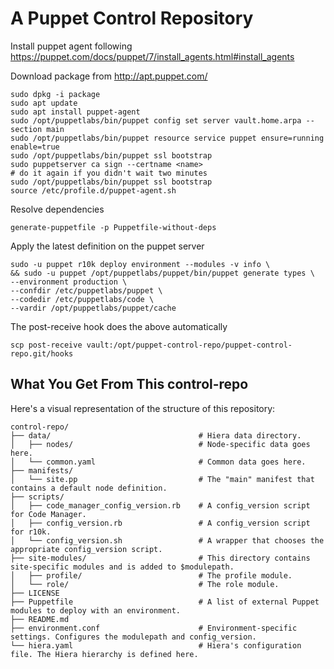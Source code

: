 # A Puppet Control Repository

Install puppet agent following
https://puppet.com/docs/puppet/7/install_agents.html#install_agents

Download package from http://apt.puppet.com/
```
sudo dpkg -i package
sudo apt update
sudo apt install puppet-agent
sudo /opt/puppetlabs/bin/puppet config set server vault.home.arpa --section main
sudo /opt/puppetlabs/bin/puppet resource service puppet ensure=running enable=true
sudo /opt/puppetlabs/bin/puppet ssl bootstrap
sudo puppetserver ca sign --certname <name>
# do it again if you didn't wait two minutes
sudo /opt/puppetlabs/bin/puppet ssl bootstrap  
source /etc/profile.d/puppet-agent.sh
```

Resolve dependencies
```
generate-puppetfile -p Puppetfile-without-deps
```

Apply the latest definition on the puppet server
```
sudo -u puppet r10k deploy environment --modules -v info \
&& sudo -u puppet /opt/puppetlabs/puppet/bin/puppet generate types \
--environment production \
--confdir /etc/puppetlabs/puppet \
--codedir /etc/puppetlabs/code \
--vardir /opt/puppetlabs/puppet/cache
```

The post-receive hook does the above automatically
```
scp post-receive vault:/opt/puppet-control-repo/puppet-control-repo.git/hooks
```

## What You Get From This control-repo

Here's a visual representation of the structure of this repository:

```
control-repo/
├── data/                                 # Hiera data directory.
│   ├── nodes/                            # Node-specific data goes here.
│   └── common.yaml                       # Common data goes here.
├── manifests/
│   └── site.pp                           # The "main" manifest that contains a default node definition.
├── scripts/
│   ├── code_manager_config_version.rb    # A config_version script for Code Manager.
│   ├── config_version.rb                 # A config_version script for r10k.
│   └── config_version.sh                 # A wrapper that chooses the appropriate config_version script.
├── site-modules/                         # This directory contains site-specific modules and is added to $modulepath.
│   ├── profile/                          # The profile module.
│   └── role/                             # The role module.
├── LICENSE
├── Puppetfile                            # A list of external Puppet modules to deploy with an environment.
├── README.md
├── environment.conf                      # Environment-specific settings. Configures the modulepath and config_version.
└── hiera.yaml                            # Hiera's configuration file. The Hiera hierarchy is defined here.
```
